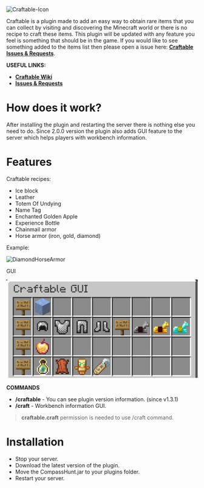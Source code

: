 ![Craftable-Icon](https://i.imgur.com/T7gUDEl.png)

Craftable is a  plugin made to add an easy way to obtain rare items that you can collect by visiting and discovering the Minecraft world or there is no recipe to craft these items. This plugin will be updated with any feature you feel is something that should be in the game. If you would like to see something added to the items list then please open a issue here: **[Craftable Issues & Requests](https://github.com/RobiOfficial/Craftable/issues)**.

**USEFUL LINKS:**
-  **[Craftable Wiki](https://github.com/RobiOfficial/Craftable/wiki)** 
-  **[Issues & Requests](https://github.com/RobiOfficial/Craftable/issues)** 

# How does it work?
After installing the plugin and restarting the server there is nothing else you need to do. Since 2.0.0 version the plugin also adds GUI feature to the server which helps players with workbench information. 

# Features
Craftable recipes:  
- Ice block
- Leather
- Totem Of Undying
- Name Tag
- Enchanted Golden Apple
- Experience Bottle
- Chainmail armor
- Horse armor (iron, gold, diamond)  


Example:  

![DiamondHorseArmor](https://i.imgur.com/zGmcUWE.png)

GUI  

![CraftableGUI](https://github.com/RobiOfficial/Craftable/blob/main/GUI/CraftableGUI.PNG?raw=true)

**COMMANDS**  
- **/craftable** - You can see plugin version information. (since v1.3.1)
- **/craft** - Workbench information GUI.   

> **craftable.craft** permission is needed to use /craft command.

# Installation
- Stop your server.
- Download the latest version of the plugin.
- Move the CompassHunt.jar to your plugins folder.
- Restart your server.
